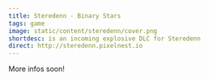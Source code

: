 ```yaml
---
title: Steredenn - Binary Stars
tags: game
image: static/content/steredenn/cover.png
shortdesc: is an incoming explosive DLC for Steredenn
direct: http://steredenn.pixelnest.io
---
```


More infos soon!
